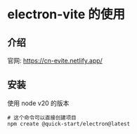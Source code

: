 <!--#region
@author 吴钦飞
@email wuqinfei@qq.com
@create date 2025-08-17 08:57:52
@modify date 2025-08-17 09:01:16
@desc [description]
#endregion-->

# electron-vite 的使用

## 介绍

官网: https://cn-evite.netlify.app/

## 安装

使用 node v20 的版本

```shell
# 这个命令可以直接创建项目
npm create @quick-start/electron@latest
```
